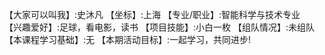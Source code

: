【大家可以叫我】:史沐凡
【坐标】:上海
【专业/职业】:智能科学与技术专业
【兴趣爱好】:足球，看电影，读书
【项目技能】:小白一枚
【组队情况】:未组队
【本课程学习基础】:无
【本期活动目标】:一起学习，共同进步!